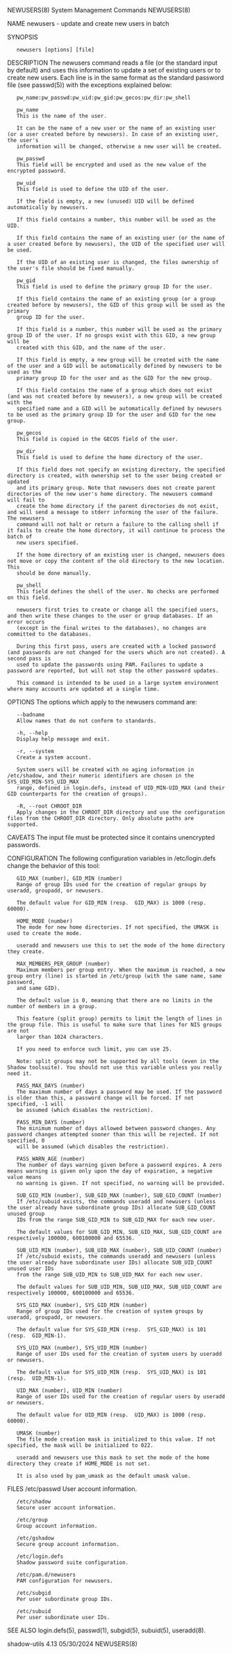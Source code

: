 NEWUSERS(8)							  System Management Commands							   NEWUSERS(8)

NAME
       newusers - update and create new users in batch

SYNOPSIS

       newusers [options] [file]

DESCRIPTION
       The newusers command reads a file (or the standard input by default) and uses this information to update a set of existing users or to create new
       users. Each line is in the same format as the standard password file (see passwd(5)) with the exceptions explained below:

       pw_name:pw_passwd:pw_uid:pw_gid:pw_gecos:pw_dir:pw_shell

       pw_name
	   This is the name of the user.

	   It can be the name of a new user or the name of an existing user (or a user created before by newusers). In case of an existing user, the user's
	   information will be changed, otherwise a new user will be created.

       pw_passwd
	   This field will be encrypted and used as the new value of the encrypted password.

       pw_uid
	   This field is used to define the UID of the user.

	   If the field is empty, a new (unused) UID will be defined automatically by newusers.

	   If this field contains a number, this number will be used as the UID.

	   If this field contains the name of an existing user (or the name of a user created before by newusers), the UID of the specified user will be used.

	   If the UID of an existing user is changed, the files ownership of the user's file should be fixed manually.

       pw_gid
	   This field is used to define the primary group ID for the user.

	   If this field contains the name of an existing group (or a group created before by newusers), the GID of this group will be used as the primary
	   group ID for the user.

	   If this field is a number, this number will be used as the primary group ID of the user. If no groups exist with this GID, a new group will be
	   created with this GID, and the name of the user.

	   If this field is empty, a new group will be created with the name of the user and a GID will be automatically defined by newusers to be used as the
	   primary group ID for the user and as the GID for the new group.

	   If this field contains the name of a group which does not exist (and was not created before by newusers), a new group will be created with the
	   specified name and a GID will be automatically defined by newusers to be used as the primary group ID for the user and GID for the new group.

       pw_gecos
	   This field is copied in the GECOS field of the user.

       pw_dir
	   This field is used to define the home directory of the user.

	   If this field does not specify an existing directory, the specified directory is created, with ownership set to the user being created or updated
	   and its primary group. Note that newusers does not create parent directories of the new user's home directory. The newusers command will fail to
	   create the home directory if the parent directories do not exist, and will send a message to stderr informing the user of the failure. The newusers
	   command will not halt or return a failure to the calling shell if it fails to create the home directory, it will continue to process the batch of
	   new users specified.

	   If the home directory of an existing user is changed, newusers does not move or copy the content of the old directory to the new location. This
	   should be done manually.

       pw_shell
	   This field defines the shell of the user. No checks are performed on this field.

       newusers first tries to create or change all the specified users, and then write these changes to the user or group databases. If an error occurs
       (except in the final writes to the databases), no changes are committed to the databases.

       During this first pass, users are created with a locked password (and passwords are not changed for the users which are not created). A second pass is
       used to update the passwords using PAM. Failures to update a password are reported, but will not stop the other password updates.

       This command is intended to be used in a large system environment where many accounts are updated at a single time.

OPTIONS
       The options which apply to the newusers command are:

       --badname
	   Allow names that do not conform to standards.

       -h, --help
	   Display help message and exit.

       -r, --system
	   Create a system account.

	   System users will be created with no aging information in /etc/shadow, and their numeric identifiers are chosen in the SYS_UID_MIN-SYS_UID_MAX
	   range, defined in login.defs, instead of UID_MIN-UID_MAX (and their GID counterparts for the creation of groups).

       -R, --root CHROOT_DIR
	   Apply changes in the CHROOT_DIR directory and use the configuration files from the CHROOT_DIR directory. Only absolute paths are supported.

CAVEATS
       The input file must be protected since it contains unencrypted passwords.

CONFIGURATION
       The following configuration variables in /etc/login.defs change the behavior of this tool:

       GID_MAX (number), GID_MIN (number)
	   Range of group IDs used for the creation of regular groups by useradd, groupadd, or newusers.

	   The default value for GID_MIN (resp.	 GID_MAX) is 1000 (resp. 60000).

       HOME_MODE (number)
	   The mode for new home directories. If not specified, the UMASK is used to create the mode.

	   useradd and newusers use this to set the mode of the home directory they create.

       MAX_MEMBERS_PER_GROUP (number)
	   Maximum members per group entry. When the maximum is reached, a new group entry (line) is started in /etc/group (with the same name, same password,
	   and same GID).

	   The default value is 0, meaning that there are no limits in the number of members in a group.

	   This feature (split group) permits to limit the length of lines in the group file. This is useful to make sure that lines for NIS groups are not
	   larger than 1024 characters.

	   If you need to enforce such limit, you can use 25.

	   Note: split groups may not be supported by all tools (even in the Shadow toolsuite). You should not use this variable unless you really need it.

       PASS_MAX_DAYS (number)
	   The maximum number of days a password may be used. If the password is older than this, a password change will be forced. If not specified, -1 will
	   be assumed (which disables the restriction).

       PASS_MIN_DAYS (number)
	   The minimum number of days allowed between password changes. Any password changes attempted sooner than this will be rejected. If not specified, 0
	   will be assumed (which disables the restriction).

       PASS_WARN_AGE (number)
	   The number of days warning given before a password expires. A zero means warning is given only upon the day of expiration, a negative value means
	   no warning is given. If not specified, no warning will be provided.

       SUB_GID_MIN (number), SUB_GID_MAX (number), SUB_GID_COUNT (number)
	   If /etc/subuid exists, the commands useradd and newusers (unless the user already have subordinate group IDs) allocate SUB_GID_COUNT unused group
	   IDs from the range SUB_GID_MIN to SUB_GID_MAX for each new user.

	   The default values for SUB_GID_MIN, SUB_GID_MAX, SUB_GID_COUNT are respectively 100000, 600100000 and 65536.

       SUB_UID_MIN (number), SUB_UID_MAX (number), SUB_UID_COUNT (number)
	   If /etc/subuid exists, the commands useradd and newusers (unless the user already have subordinate user IDs) allocate SUB_UID_COUNT unused user IDs
	   from the range SUB_UID_MIN to SUB_UID_MAX for each new user.

	   The default values for SUB_UID_MIN, SUB_UID_MAX, SUB_UID_COUNT are respectively 100000, 600100000 and 65536.

       SYS_GID_MAX (number), SYS_GID_MIN (number)
	   Range of group IDs used for the creation of system groups by useradd, groupadd, or newusers.

	   The default value for SYS_GID_MIN (resp.  SYS_GID_MAX) is 101 (resp.	 GID_MIN-1).

       SYS_UID_MAX (number), SYS_UID_MIN (number)
	   Range of user IDs used for the creation of system users by useradd or newusers.

	   The default value for SYS_UID_MIN (resp.  SYS_UID_MAX) is 101 (resp.	 UID_MIN-1).

       UID_MAX (number), UID_MIN (number)
	   Range of user IDs used for the creation of regular users by useradd or newusers.

	   The default value for UID_MIN (resp.	 UID_MAX) is 1000 (resp. 60000).

       UMASK (number)
	   The file mode creation mask is initialized to this value. If not specified, the mask will be initialized to 022.

	   useradd and newusers use this mask to set the mode of the home directory they create if HOME_MODE is not set.

	   It is also used by pam_umask as the default umask value.

FILES
       /etc/passwd
	   User account information.

       /etc/shadow
	   Secure user account information.

       /etc/group
	   Group account information.

       /etc/gshadow
	   Secure group account information.

       /etc/login.defs
	   Shadow password suite configuration.

       /etc/pam.d/newusers
	   PAM configuration for newusers.

       /etc/subgid
	   Per user subordinate group IDs.

       /etc/subuid
	   Per user subordinate user IDs.

SEE ALSO
       login.defs(5), passwd(1), subgid(5), subuid(5), useradd(8).

shadow-utils 4.13							  05/30/2024								   NEWUSERS(8)
